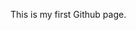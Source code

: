 <!DOCTYPE html>
<html>
  <head>
  </head>
  <body>
    <p>This is my first Github page.</p>
  </body>
</html>
